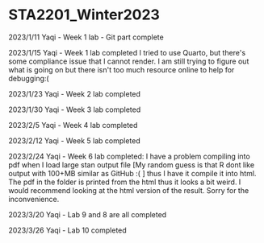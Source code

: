 # STA2201_Winter2023

2023/1/11
Yaqi - Week 1 lab - Git part complete

2023/1/15
Yaqi - Week 1 lab completed
I tried to use Quarto, but there's some compliance issue that I cannot render. I am still trying to figure out what is going on but there isn't too much resource online to help for debugging:(

2023/1/23
Yaqi - Week 2 lab completed

2023/1/30
Yaqi - Week 3 lab completed

2023/2/5
Yaqi - Week 4 lab completed

2023/2/12
Yaqi - Week 5 lab completed


2023/2/24
Yaqi - Week 6 lab completed: I have a problem compiling into pdf when I load large stan output file [My random guess is that R dont like output with 100+MB similar as GitHub :( ] thus I have it compile it into html. The pdf in the folder is printed from the html thus it looks a bit weird. I would recommend looking at the html version of the result. Sorry for the inconvenience.


2023/3/20
Yaqi - Lab 9 and 8 are all completed


2023/3/26
Yaqi - Lab 10 completed




